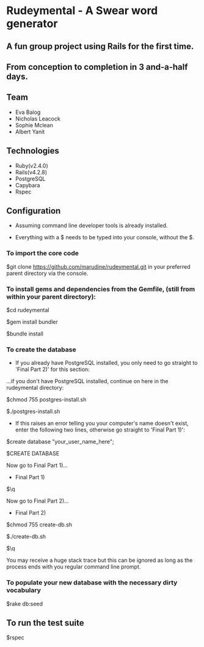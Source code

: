 # Rudeymental - A Swear word generator

## A fun group project using Rails for the first time.
## From conception to completion in 3 and-a-half days.

## Team

- Eva Balog
- Nicholas Leacock
- Sophie Mclean
- Albert Yanit


## Technologies

- Ruby(v2.4.0)
- Rails(v4.2.8)
- PostgreSQL
- Capybara
- Rspec


## Configuration

- Assuming command line developer tools is already installed.

- Everything with a $ needs to be typed into your console, without the $.


### To import the core code

$git clone https://github.com/marudine/rudeymental.git in your preferred parent directory via the console.

### To install gems and dependencies from the Gemfile, (still from within your parent directory):

$cd rudeymental

$gem install bundler

$bundle install


### To create the database

- If you already have PostgreSQL installed, you only need to go straight to 'Final Part 2)' for this section:

...if you don't have PostgreSQL installed, continue on here in the rudeymental directory:

$chmod 755 postgres-install.sh

$./postgres-install.sh

- If this raises an error telling you your computer's name doesn't exist, enter the following two lines, otherwise go straight to 'Final Part 1)':

$create database "your_user_name_here";

$CREATE DATABASE

Now go to Final Part 1)...


- Final Part 1)  

$\q

Now go to Final Part 2)...


- Final Part 2)

$chmod 755 create-db.sh

$./create-db.sh

$\q

You may receive a huge stack trace but this can be ignored as long as the process ends with you regular command line prompt.


### To populate your new database with the necessary dirty vocabulary

$rake db:seed


## To run the test suite

$rspec
